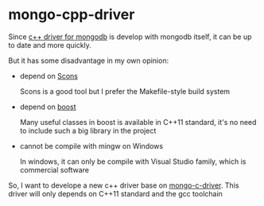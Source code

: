mongo-cpp-driver
================

Since [c++ driver for mongodb](http://dl.mongodb.org/dl/cxx-driver/) is develop with mongodb itself, it can be up to date and more quickly.

But it has some disadvantage in my own opinion:

* depend on [Scons](http://www.scons.org/)

  Scons is a good tool but I prefer the Makefile-style build system
  
* depend on [boost](http://www.boost.org/)

  Many useful classes in boost is available in C++11 standard, it's no need to include such a big library in the project

* cannot be compile with mingw on Windows

  In windows, it can only be compile with Visual Studio family, which is commercial software
  
So, I want to develope a new c++ driver base on [mongo-c-driver](https://github.com/mongodb/mongo-c-driver).
This driver will only depends on C++11 standard and the gcc toolchain


